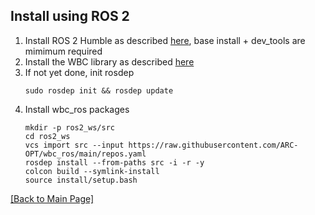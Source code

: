 ## Install using ROS 2

1. Install ROS 2 Humble as described [here](https://docs.ros.org/en/humble/Installation.html), base install + dev_tools are mimimum required
2. Install the WBC library as described [here](https://arc-opt.github.io/Documentation/installation/installation_no_rock.html)
3. If not yet done, init rosdep
   ```
   sudo rosdep init && rosdep update
   ```
4. Install wbc_ros packages
   ```
   mkdir -p ros2_ws/src
   cd ros2_ws
   vcs import src --input https://raw.githubusercontent.com/ARC-OPT/wbc_ros/main/repos.yaml
   rosdep install --from-paths src -i -r -y
   colcon build --symlink-install
   source install/setup.bash
   ```
   
[[Back to Main Page]](https://arc-opt.github.io/Documentation)
